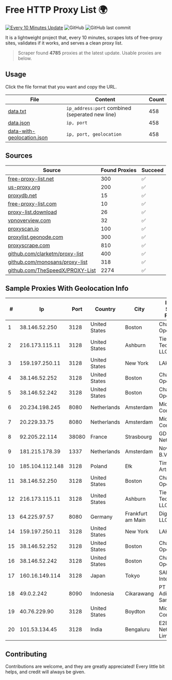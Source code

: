 
# Free HTTP Proxy List 🌍

[![Every 10 Minutes Update](https://github.com/mertguvencli/http-proxy-list/actions/workflows/main.yml/badge.svg?branch=main)](https://github.com/mertguvencli/http-proxy-list/actions/workflows/main.yml)
![GitHub](https://img.shields.io/github/license/mertguvencli/http-proxy-list)
![GitHub last commit](https://img.shields.io/github/last-commit/mertguvencli/http-proxy-list)

It is a lightweight project that, every 10 minutes, scrapes lots of free-proxy sites, validates if it works, and serves a clean proxy list.


> Scraper found **4785** proxies at the latest update. Usable proxies are below.

## Usage

Click the file format that you want and copy the URL.


|File|Content|Count|
|----|-------|-----|
|[data.txt](https://raw.githubusercontent.com/mertguvencli/http-proxy-list/main/proxy-list/data.txt)|`ip_address:port` combined (seperated new line)|458|
|[data.json](https://raw.githubusercontent.com/mertguvencli/http-proxy-list/main/proxy-list/data.json)|`ip, port`|458|
|[data-with-geolocation.json](https://raw.githubusercontent.com/mertguvencli/http-proxy-list/main/proxy-list/data-with-geolocation.json)|`ip, port, geolocation`|458|

## Sources

|Source|Found Proxies|Succeed|
|------|-------------|-------|
|[free-proxy-list.net](https://free-proxy-list.net)|300|✅|
|[us-proxy.org](https://www.us-proxy.org)|200|✅|
|[proxydb.net](http://proxydb.net)|15|✅|
|[free-proxy-list.com](https://free-proxy-list.com/?page=&port=&type%5B%5D=http&type%5B%5D=https&up_time=0&search=Search)|10|✅|
|[proxy-list.download](https://www.proxy-list.download/HTTP)|26|✅|
|[vpnoverview.com](https://vpnoverview.com/privacy/anonymous-browsing/free-proxy-servers)|32|✅|
|[proxyscan.io](https://www.proxyscan.io)|100|✅|
|[proxylist.geonode.com](https://proxylist.geonode.com/api/proxy-list?limit=300&page=1&sort_by=lastChecked&sort_type=desc&protocols=http,https)|300|✅|
|[proxyscrape.com](https://api.proxyscrape.com/v2/?request=displayproxies&protocol=http&timeout=10000&country=all&ssl=all&anonymity=all)|810|✅|
|[github.com/clarketm/proxy-list](https://raw.githubusercontent.com/clarketm/proxy-list/master/proxy-list-raw.txt)|400|✅|
|[github.com/monosans/proxy-list](https://raw.githubusercontent.com/monosans/proxy-list/main/proxies/http.txt)|318|✅|
|[github.com/TheSpeedX/PROXY-List](https://raw.githubusercontent.com/TheSpeedX/PROXY-List/master/http.txt)|2274|✅|


## Sample Proxies With Geolocation Info

|#|Ip|Port|Country|City|Internet Service Provider|
|-|--|----|-------|----|-------------------------|
|1|38.146.52.250|3128|United States|Boston|Charles River Operation|
|2|216.173.115.11|3128|United States|Ashburn|Tier.Net Technologies LLC|
|3|159.197.250.11|3128|United States|New York|LAKSH|
|4|38.146.52.252|3128|United States|Boston|Charles River Operation|
|5|38.146.52.242|3128|United States|Boston|Charles River Operation|
|6|20.234.198.245|8080|Netherlands|Amsterdam|Microsoft Corporation|
|7|20.229.33.75|8080|Netherlands|Amsterdam|Microsoft Corporation|
|8|92.205.22.114|38080|France|Strasbourg|GD MASS Network|
|9|181.215.178.39|1337|Netherlands|Amsterdam|NovoServe B.V.|
|10|185.104.112.148|3128|Poland|Ełk|Timeweb-Artnet|
|11|38.146.52.250|3128|United States|Boston|Charles River Operation|
|12|216.173.115.11|3128|United States|Ashburn|Tier.Net Technologies LLC|
|13|64.225.97.57|8080|Germany|Frankfurt am Main|DigitalOcean, LLC|
|14|159.197.250.11|3128|United States|New York|LAKSH|
|15|38.146.52.252|3128|United States|Boston|Charles River Operation|
|16|38.146.52.242|3128|United States|Boston|Charles River Operation|
|17|160.16.149.114|3128|Japan|Tokyo|SAKURA Internet Inc.|
|18|49.0.2.242|8090|Indonesia|Cikarawang|PT Usaha Adi Sanggoro|
|19|40.76.229.90|3128|United States|Boydton|Microsoft Corporation|
|20|101.53.134.45|3128|India|Bengaluru|E2E Networks Limited|



## Contributing

Contributions are welcome, and they are greatly appreciated! Every
little bit helps, and credit will always be given.

